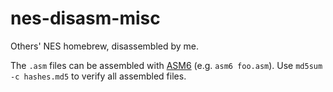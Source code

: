 # nes-disasm-misc
Others' NES homebrew, disassembled by me.

The `.asm` files can be assembled with [ASM6](https://www.romhacking.net/utilities/674/) (e.g. `asm6 foo.asm`). Use `md5sum -c hashes.md5` to verify all assembled files.

